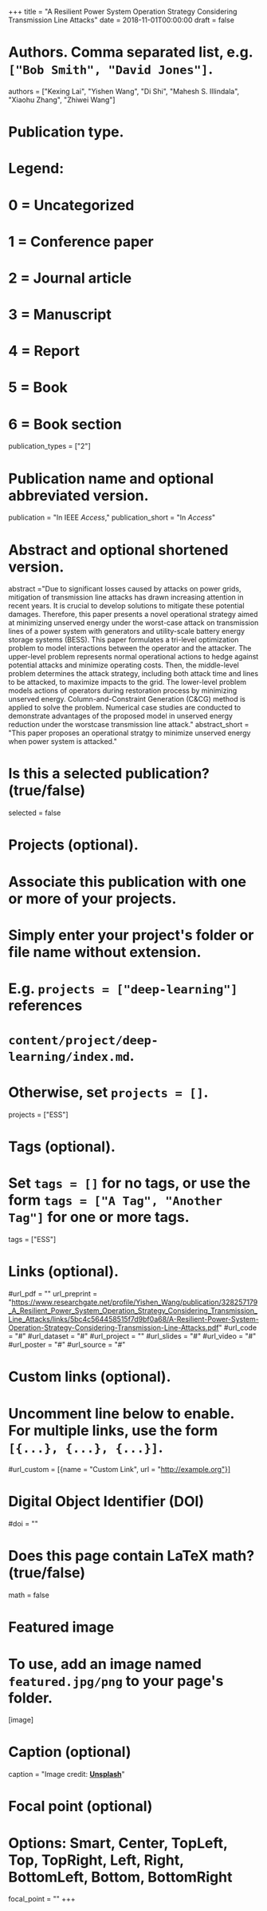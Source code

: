 +++
title = "A Resilient Power System Operation Strategy Considering Transmission Line Attacks"
date = 2018-11-01T00:00:00
draft = false

# Authors. Comma separated list, e.g. `["Bob Smith", "David Jones"]`.
authors = ["Kexing Lai", "Yishen Wang", "Di Shi", "Mahesh S. Illindala", "Xiaohu Zhang", "Zhiwei Wang"]

# Publication type.
# Legend:
# 0 = Uncategorized
# 1 = Conference paper
# 2 = Journal article
# 3 = Manuscript
# 4 = Report
# 5 = Book
# 6 = Book section
publication_types = ["2"]

# Publication name and optional abbreviated version.
publication = "In IEEE  *Access*,"
publication_short = "In *Access*"

# Abstract and optional shortened version.
abstract ="Due to significant losses caused by attacks on power grids, mitigation of transmission line attacks has drawn increasing attention in recent years. It is crucial to develop solutions to mitigate these potential damages. Therefore, this paper presents a novel operational strategy aimed at minimizing unserved energy under the worst-case attack on transmission lines of a power system with generators and utility-scale battery energy storage systems (BESS). This paper formulates a tri-level optimization problem to model interactions between the operator and the attacker. The upper-level problem represents normal operational actions to hedge against potential attacks and minimize operating costs. Then, the middle-level problem determines the attack strategy, including both attack time and lines to be attacked, to maximize impacts to the grid. The lower-level problem models actions of operators during restoration process by minimizing unserved energy. Column-and-Constraint Generation (C&CG) method is applied to solve the problem. Numerical case studies are conducted to demonstrate advantages of the proposed model in unserved energy reduction under the worstcase transmission line attack."
abstract_short = "This paper proposes an operational stratgy to minimize unserved energy when power system is attacked."

# Is this a selected publication? (true/false)
selected = false

# Projects (optional).
#   Associate this publication with one or more of your projects.
#   Simply enter your project's folder or file name without extension.
#   E.g. `projects = ["deep-learning"]` references 
#   `content/project/deep-learning/index.md`.
#   Otherwise, set `projects = []`.
projects = ["ESS"]

# Tags (optional).
#   Set `tags = []` for no tags, or use the form `tags = ["A Tag", "Another Tag"]` for one or more tags.
tags = ["ESS"]

# Links (optional).
#url_pdf = ""
url_preprint = "https://www.researchgate.net/profile/Yishen_Wang/publication/328257179_A_Resilient_Power_System_Operation_Strategy_Considering_Transmission_Line_Attacks/links/5bc4c564458515f7d9bf0a68/A-Resilient-Power-System-Operation-Strategy-Considering-Transmission-Line-Attacks.pdf"
#url_code = "#"
#url_dataset = "#"
#url_project = ""
#url_slides = "#"
#url_video = "#"
#url_poster = "#"
#url_source = "#"

# Custom links (optional).
#   Uncomment line below to enable. For multiple links, use the form `[{...}, {...}, {...}]`.
#url_custom = [{name = "Custom Link", url = "http://example.org"}]

# Digital Object Identifier (DOI)
#doi = ""

# Does this page contain LaTeX math? (true/false)
math = false

# Featured image
# To use, add an image named `featured.jpg/png` to your page's folder. 
[image]
  # Caption (optional)
  caption = "Image credit: [**Unsplash**](https://unsplash.com/photos/pLCdAaMFLTE)"

  # Focal point (optional)
  # Options: Smart, Center, TopLeft, Top, TopRight, Left, Right, BottomLeft, Bottom, BottomRight
  focal_point = ""
+++
